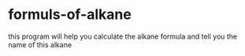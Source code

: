 # formuls-of-alkane
this program will help you calculate the alkane formula and tell you the name of this alkane
